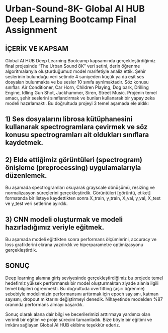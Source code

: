 # Urban-Sound-8K- Global AI HUB Deep Learning Bootcamp Final Assignment

## İÇERİK VE KAPSAM <br/>
Global AI HUB Deep Learning Bootcamp kapsamında gerçekleştirdiğimiz final projesinde “The Urban Sound 8K” veri setini, derin öğrenme algoritmalarıyla oluşturduğumuz model marifetiyle analiz ettik. Şehir seslerinin bulunduğu veri setinde 4 saniyeden küçük ya da eşit ses dosyaları bulunmakta ve bu sesler 10 sınıfa ayrılmaktadır. Söz konusu sınıflar:  Air Conditioner, Car Horn, Children Playing, Dog bark, Drilling Engine, Idling Gun Shot, Jackhammer, Siren, Street Music. 
Projenin temel amacı, şehir seslerini sınıflandırmak ve bunları kullanarak bir yapay zeka modeli hazırlamaktı.
Bu doğrultuda projeyi 3 temel aşamada ele aldık:

## 1)	Ses dosyalarını librosa kütüphanesini kullanarak spectrogramlara çevirmek ve söz konusu spectrogramları ait oldukları sınıflara kaydetmek. 


## 2)	Elde ettiğimiz görüntüleri (spectrogram) önişleme (preprocessing) uygulamalarıyla düzenlemek. 

Bu aşamada spectrogramları okuyarak  grayscale dönüşümü, resizing ve normalizasyon süreçlerini gerçekleştirdik. Görüntüleri [görüntü, etiket] formatında bir listeye kaydettikten sonra X_train, y_train, X_val, y_val, X_test ve y_test veri setlerine ayırdık.

## 3)	CNN modeli oluşturmak ve modeli hazırladığımız veriyle eğitmek.
Bu aşamada modeli eğittikten sonra performans ölçümlerini, accuracy ve loss grafiklerini ekrana yazdırdık ve hiperparametre optimizasyonu gerçekleştirdik.

## SONUÇ
Deep learning alanına giriş seviyesinde gerçekleştirdiğimiz bu projede temel hedefimiz yüksek performanslı bir model oluşturmaktan ziyade alanla ilgili temel bilgileri öğrenmekti. Bu doğrultuda overfitting (aşırı öğrenme) sebebiyle modelimizin performansını arttırmak için epoch sayısını, katman sayısını, dropout miktarını değiştirmeyi denedik. Nihayetinde modelden %87 oranında performans almayı başardık. 

Sonuç olarak alana dair bilgi ve becerilerimizi arttırmaya yardımcı olan verimli bir eğitim ve proje sürecini tamamladık. Bize böyle bir eğitimi ve imkânı sağlayan Global AI HUB ekibine teşekkür ederiz.


